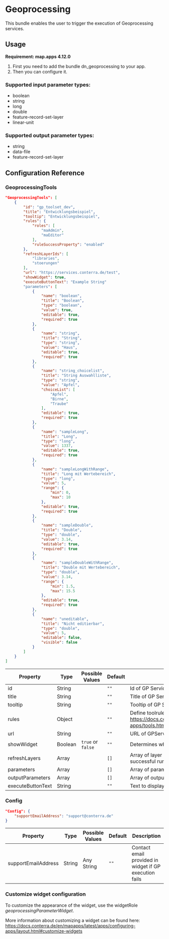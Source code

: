 # Geoprocessing

This bundle enables the user to trigger the execution of Geoprocessing services.

## Usage

**Requirement: map.apps 4.12.0**

1. First you need to add the bundle dn_geoprocessing to your app.
2. Then you can configure it.

### Supported input parameter types:
- boolean
- string
- long
- double
- feature-record-set-layer
- linear-unit

### Supported output parameter types:
- string
- data-file
- feature-record-set-layer

## Configuration Reference

### GeoprocessingTools

```json
"GeoprocessingTools": [
    {
        "id": "gp_toolset_dev",
        "title": "Entwicklungsbeispiel",
        "tooltip": "Entwicklungsbeispiel",
        "rules": {
            "roles": [
                "maAdmin",
                "maEditor"
            ],
            "ruleSuccessProperty": "enabled"
        },
        "refreshLayerIds": [
            "libraries",
            "stoerungen"
        ],
        "url": "https://services.conterra.de/test",
        "showWidget": true,
        "executeButtonText": "Example String"
        "parameters": [
            {
                "name": "boolean",
                "title": "Boolean",
                "type": "boolean",
                "value": true,
                "editable": true,
                "required": true
            },
            {
                "name": "string",
                "title": "String",
                "type": "string",
                "value": "Haus",
                "editable": true,
                "required": true
            },
            {
                "name": "string_choicelist",
                "title": "String Auswahlliste",
                "type": "string",
                "value": "Apfel",
                "choiceList": [
                    "Apfel",
                    "Birne",
                    "Traube"
                ],
                "editable": true,
                "required": true
            },
            {
                "name": "sampleLong",
                "title": "Long",
                "type": "long",
                "value": 1337,
                "editable": true,
                "required": true
            },
            {
                "name": "sampleLongWithRange",
                "title": "Long mit Wertebereich",
                "type": "long",
                "value": 5,
                "range": {
                    "min": 0,
                    "max": 10
                },
                "editable": true,
                "required": true
            },
            {
                "name": "sampleDouble",
                "title": "Double",
                "type": "double",
                "value": 3.14,
                "editable": true,
                "required": true
            },
            {
                "name": "sampleDoubleWithRange",
                "title": "Double mit Wertebereich",
                "type": "double",
                "value": 3.14,
                "range": {
                    "min": 1.5,
                    "max": 15.5
                },
                "editable": true,
                "required": true
            },
            {
                "name": "uneditable",
                "title": "Nicht editierbar",
                "type": "double",
                "value": 5,
                "editable": false,
                "visible": false
            }
        ]
    }
]
```

| Property          | Type    | Possible Values   | Default  | Description                                                                                                             |
|-------------------|---------|-------------------|----------|-------------------------------------------------------------------------------------------------------------------------|
| id                | String  |                   | ```""``` | Id of GP Service Tool                                                                                                   |
| title             | String  |                   | ```""``` | Title of GP Service Tool                                                                                                |
| tooltip           | String  |                   | ```""``` | Tooltip of GP Service Tool                                                                                              |
| rules             | Object  |                   | ```""``` | Define toolrules to control tools https://docs.conterra.de/en/mapapps/latest/apps/configuring-apps/tools.html#toolrules |
| url               | String  |                   | ```""``` | URL of GPServer                                                                                                         |
| showWidget        | Boolean | `true` or `false` | ```""``` | Determines whether the parameterInputWidget will be shown                                                               |
| refreshLayers     | Array   |                   | ```[]``` | Array of layer ids of layers that should be refreshed after successful run of the GPServer                              |
| parameters        | Array   |                   | ```[]``` | Array of parameters as required by GP Service                                                                           |
| outputParameters  | Array   |                   | ```[]``` | Array of output parameters as required by GP Service                                                                    |
| executeButtonText | String  |                   | ```""``` | Text to display on the execution button                                                                                 |

### Config

```json
"Config": {
    "supportEmailAddress": "support@conterra.de"
}
```

| Property            | Type   | Possible Values | Default  | Description                                            |
|---------------------|--------|-----------------|----------|--------------------------------------------------------|
| supportEmailAddress | String | Any String      | ```""``` | Contact email provided in widget if GP execution fails |

### Customize widget configuration

To customize the appearance of the widget, use the widgetRole _geoprocessingParameterWidget_.

More information about customizing a widget can be found here: https://docs.conterra.de/en/mapapps/latest/apps/configuring-apps/layout.html#customize-widgets
